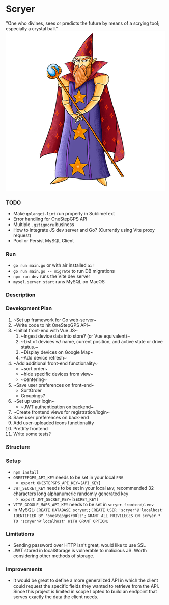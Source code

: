 # Scryer
"One who divines, sees or predicts the future by means of a scrying tool; especially a crystal ball."
![Scryer](scryer.png)

### TODO
- Make `golangci-lint` run properly in SublimeText
- Error handling for OneStepGPS API
- Multiple `.gitignore` business
- How to integrate JS dev server and Go? (Currently using Vite proxy request)
- Pool or Persist MySQL Client

### Run
- `go run main.go` or with air installed `air`
- `go run main.go -- migrate` to run DB migrations
- `npm run dev` runs the Vite dev server
- `mysql.server start` runs MySQL on MacOS

### Description

### Development Plan
1. ~Set up framework for Go web-server~
2. ~Write code to hit OneStepGPS API~
3. ~Initial front-end with Vue JS~
    1. ~Ingest device data into store? (or Vue equivalent)~
    2. ~List of devices w/ name, current position, and active state or drive status.~
    3. ~Display devices on Google Map~
    4. ~Add device refresh~
4. ~Add additional front-end functionality~
    - ~sort order~
    - ~hide specific devices from view~
    - ~centering~
5. ~Save user preferences on front-end~
    - SortOrder
    - Groupings?
6. ~Set up user login~
    - ~JWT authentication on backend~
7. ~Create frontend views for registration/login~
8. Save user preferences on back-end
9. Add user-uploaded icons functionality
10. Prettify frontend
11. Write some tests?

### Structure

### Setup
- `npm install`
- `ONESTEPGPS_API_KEY` needs to be set in your local `ENV`
    - `export ONESTEPGPS_API_KEY=[API_KEY]`
- `JWT_SECRET_KEY` needs to be set in your local `ENV`; recommended 32 characters long alphanumeric randomly generated key
    - `export JWT_SECRET_KEY=[SECRET_KEY]`
- `VITE_GOOGLE_MAPS_API_KEY` needs to be set in `scryer-frontend/.env`
- In MySQL: `CREATE DATABASE scryer;`; `CREATE USER 'scryer'@'localhost' IDENTIFIED BY 'onestepgpsr00lz';` `GRANT ALL PRIVILEGES ON scryer.* TO 'scryer'@'localhost' WITH GRANT OPTION;`

### Limitations
- Sending password over HTTP isn't great, would like to use SSL
- JWT stored in localStorage is vulnerable to malicious JS. Worth considering other methods of storage.

### Improvements
- It would be great to define a more generalized API in which the client could request the specific fields they wanted to retrieve from the API. Since this project is limited in scope I opted to build an endpoint that serves exactly the data the client needs.
